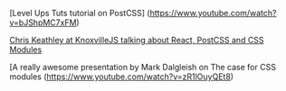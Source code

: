 [Level Ups Tuts tutorial on PostCSS] (https://www.youtube.com/watch?v=bJShpMC7xFM)

[Chris Keathley at KnoxvilleJS talking about React, PostCSS and CSS Modules](https://www.youtube.com/watch?v=_ie0qJ6bNXQ)

[A really awesome presentation by Mark Dalgleish on The case for CSS modules (https://www.youtube.com/watch?v=zR1lOuyQEt8)
